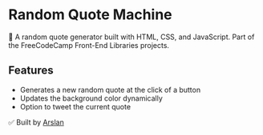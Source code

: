 # Random Quote Machine

📝 A random quote generator built with HTML, CSS, and JavaScript. Part of the FreeCodeCamp Front-End Libraries projects.

## Features
- Generates a new random quote at the click of a button
- Updates the background color dynamically
- Option to tweet the current quote

✅ Built by [Arslan](https://github.com/ArslanRed)
